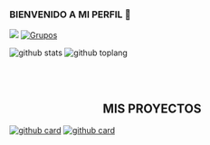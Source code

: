 ### BIENVENIDO A MI PERFIL 👋

<a href="https://wa.me/50369907657" target="blank"><img src="https://img.shields.io/badge/Creador-33FF00?style=for-the-badge&logo=whatsapp&logoColor=red" /></a>
[![Grupos](https://img.shields.io/badge/Grupo-33FF00?style=for-the-badge&logo=whatsapp&logoColor=red)](https://chat.whatsapp.com/DX4KAYmJxRoHWdAUPJX5Dn) 

![github stats](https://github-readme-stats.vercel.app/api?username=REYES2006&show_icons=true&theme=chartreuse-dark)
![github toplang](https://github-readme-stats.vercel.app/api/top-langs/?username=REYES2006&layout=compact&theme=chartreuse-dark)

<br><br>
</a>

</div>
<h2 align="center"> MIS PROYECTOS </h2>

<a href="https://github.com/MESIASREYES/BOT-C.D.R">![github card](https://github-readme-stats.vercel.app/api/pin/?username=MESIASREYES&repo=BOT-C.D.R&theme=merko)</a>
<a href="https://github.com/MESIASREYES/BOT-C.D.R-MD">![github card](https://github-readme-stats.vercel.app/api/pin/?username=MESIASREYES&repo=BOT-C.D.R-MD&theme=merko)</a>
